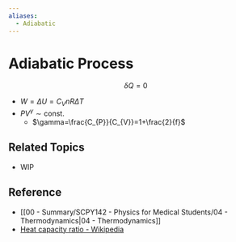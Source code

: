 ```yaml
---
aliases:
  - Adiabatic
---
```


# Adiabatic Process

$$
\delta Q=0
$$

- $W=\Delta U=C_{V}nR\Delta T$
- $PV^{\gamma}\sim\text{const.}$
	- $\gamma=\frac{C_{P}}{C_{V}}=1+\frac{2}{f}$

## Related Topics

- WIP

## Reference

- [[00 - Summary/SCPY142 - Physics for Medical Students/04 - Thermodynamics|04 - Thermodynamics]]
- [Heat capacity ratio - Wikipedia](https://en.wikipedia.org/wiki/Heat_capacity_ratio)
